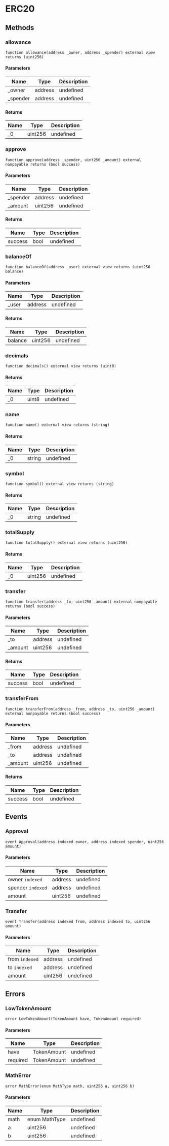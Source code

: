 # ERC20









## Methods

### allowance

```solidity
function allowance(address _owner, address _spender) external view returns (uint256)
```





#### Parameters

| Name | Type | Description |
|---|---|---|
| _owner | address | undefined
| _spender | address | undefined

#### Returns

| Name | Type | Description |
|---|---|---|
| _0 | uint256 | undefined

### approve

```solidity
function approve(address _spender, uint256 _amount) external nonpayable returns (bool success)
```





#### Parameters

| Name | Type | Description |
|---|---|---|
| _spender | address | undefined
| _amount | uint256 | undefined

#### Returns

| Name | Type | Description |
|---|---|---|
| success | bool | undefined

### balanceOf

```solidity
function balanceOf(address _user) external view returns (uint256 balance)
```





#### Parameters

| Name | Type | Description |
|---|---|---|
| _user | address | undefined

#### Returns

| Name | Type | Description |
|---|---|---|
| balance | uint256 | undefined

### decimals

```solidity
function decimals() external view returns (uint8)
```






#### Returns

| Name | Type | Description |
|---|---|---|
| _0 | uint8 | undefined

### name

```solidity
function name() external view returns (string)
```






#### Returns

| Name | Type | Description |
|---|---|---|
| _0 | string | undefined

### symbol

```solidity
function symbol() external view returns (string)
```






#### Returns

| Name | Type | Description |
|---|---|---|
| _0 | string | undefined

### totalSupply

```solidity
function totalSupply() external view returns (uint256)
```






#### Returns

| Name | Type | Description |
|---|---|---|
| _0 | uint256 | undefined

### transfer

```solidity
function transfer(address _to, uint256 _amount) external nonpayable returns (bool success)
```





#### Parameters

| Name | Type | Description |
|---|---|---|
| _to | address | undefined
| _amount | uint256 | undefined

#### Returns

| Name | Type | Description |
|---|---|---|
| success | bool | undefined

### transferFrom

```solidity
function transferFrom(address _from, address _to, uint256 _amount) external nonpayable returns (bool success)
```





#### Parameters

| Name | Type | Description |
|---|---|---|
| _from | address | undefined
| _to | address | undefined
| _amount | uint256 | undefined

#### Returns

| Name | Type | Description |
|---|---|---|
| success | bool | undefined



## Events

### Approval

```solidity
event Approval(address indexed owner, address indexed spender, uint256 amount)
```





#### Parameters

| Name | Type | Description |
|---|---|---|
| owner `indexed` | address | undefined |
| spender `indexed` | address | undefined |
| amount  | uint256 | undefined |

### Transfer

```solidity
event Transfer(address indexed from, address indexed to, uint256 amount)
```





#### Parameters

| Name | Type | Description |
|---|---|---|
| from `indexed` | address | undefined |
| to `indexed` | address | undefined |
| amount  | uint256 | undefined |



## Errors

### LowTokenAmount

```solidity
error LowTokenAmount(TokenAmount have, TokenAmount required)
```





#### Parameters

| Name | Type | Description |
|---|---|---|
| have | TokenAmount | undefined |
| required | TokenAmount | undefined |

### MathError

```solidity
error MathError(enum MathType math, uint256 a, uint256 b)
```





#### Parameters

| Name | Type | Description |
|---|---|---|
| math | enum MathType | undefined |
| a | uint256 | undefined |
| b | uint256 | undefined |


